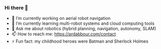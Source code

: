 ### Hi there 👋

- 🔭 I’m currently working on aerial robot navigation
- 🌱 I’m currently learning multi-robot systems and cloud computing tools
- 💬 Ask me about robotics (hybrid planning, navigation, autonomy, SLAM)
- 📫 How to reach me: https://ardabbour.com/contact
- ⚡ Fun fact: my childhood heroes were Batman and Sherlock Holmes
